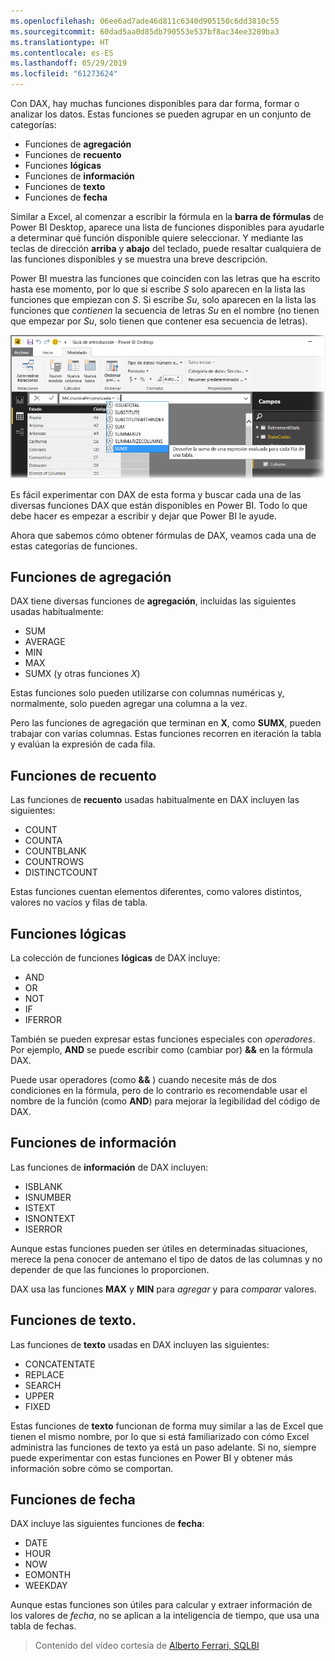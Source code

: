 ```yaml
---
ms.openlocfilehash: 06ee6ad7ade46d811c6340d905150c6dd3810c55
ms.sourcegitcommit: 60dad5aa0d85db790553e537bf8ac34ee3289ba3
ms.translationtype: HT
ms.contentlocale: es-ES
ms.lasthandoff: 05/29/2019
ms.locfileid: "61273624"
---
```

Con DAX, hay muchas funciones disponibles para dar forma, formar o analizar los datos. Estas funciones se pueden agrupar en un conjunto de categorías:

* Funciones de **agregación**
* Funciones de **recuento**
* Funciones **lógicas**
* Funciones de **información**
* Funciones de **texto**
* Funciones de **fecha**

Similar a Excel, al comenzar a escribir la fórmula en la **barra de fórmulas** de Power BI Desktop, aparece una lista de funciones disponibles para ayudarle a determinar qué función disponible quiere seleccionar. Y mediante las teclas de dirección **arriba** y **abajo** del teclado, puede resaltar cualquiera de las funciones disponibles y se muestra una breve descripción.

Power BI muestra las funciones que coinciden con las letras que ha escrito hasta ese momento, por lo que si escribe *S* solo aparecen en la lista las funciones que empiezan con *S*. Si escribe *Su*, solo aparecen en la lista las funciones que *contienen* la secuencia de letras *Su* en el nombre (no tienen que empezar por *Su*, solo tienen que contener esa secuencia de letras).

![](media/7-3-dax-functions/dax-functions_1.png)

Es fácil experimentar con DAX de esta forma y buscar cada una de las diversas funciones DAX que están disponibles en Power BI. Todo lo que debe hacer es empezar a escribir y dejar que Power BI le ayude.

Ahora que sabemos cómo obtener fórmulas de DAX, veamos cada una de estas categorías de funciones.

## <a name="aggregation-functions"></a>Funciones de agregación
DAX tiene diversas funciones de **agregación**, incluidas las siguientes usadas habitualmente:

* SUM
* AVERAGE
* MIN
* MAX
* SUMX (y otras funciones *X*)

Estas funciones solo pueden utilizarse con columnas numéricas y, normalmente, solo pueden agregar una columna a la vez.

Pero las funciones de agregación que terminan en **X**, como **SUMX**, pueden trabajar con varias columnas. Estas funciones recorren en iteración la tabla y evalúan la expresión de cada fila.

## <a name="counting-functions"></a>Funciones de recuento
Las funciones de **recuento** usadas habitualmente en DAX incluyen las siguientes:

* COUNT
* COUNTA
* COUNTBLANK
* COUNTROWS
* DISTINCTCOUNT

Estas funciones cuentan elementos diferentes, como valores distintos, valores no vacíos y filas de tabla.

## <a name="logical-functions"></a>Funciones lógicas
La colección de funciones **lógicas** de DAX incluye:

* AND
* OR
* NOT
* IF
* IFERROR

También se pueden expresar estas funciones especiales con *operadores*. Por ejemplo, **AND** se puede escribir como (cambiar por) **&&** en la fórmula DAX.

Puede usar operadores (como **&&** ) cuando necesite más de dos condiciones en la fórmula, pero de lo contrario es recomendable usar el nombre de la función (como **AND**) para mejorar la legibilidad del código de DAX.

## <a name="information-functions"></a>Funciones de información
Las funciones de **información** de DAX incluyen:

* ISBLANK
* ISNUMBER
* ISTEXT
* ISNONTEXT
* ISERROR

Aunque estas funciones pueden ser útiles en determinadas situaciones, merece la pena conocer de antemano el tipo de datos de las columnas y no depender de que las funciones lo proporcionen.

DAX usa las funciones **MAX** y **MIN** para *agregar* y para *comparar* valores.

## <a name="text-functions"></a>Funciones de texto.
Las funciones de **texto** usadas en DAX incluyen las siguientes:

* CONCATENTATE
* REPLACE
* SEARCH
* UPPER
* FIXED

Estas funciones de **texto** funcionan de forma muy similar a las de Excel que tienen el mismo nombre, por lo que si está familiarizado con cómo Excel administra las funciones de texto ya está un paso adelante. Si no, siempre puede experimentar con estas funciones en Power BI y obtener más información sobre cómo se comportan.

## <a name="date-functions"></a>Funciones de fecha
DAX incluye las siguientes funciones de **fecha**:

* DATE
* HOUR
* NOW
* EOMONTH
* WEEKDAY

Aunque estas funciones son útiles para calcular y extraer información de los valores de *fecha*, no se aplican a la inteligencia de tiempo, que usa una tabla de fechas.

> Contenido del vídeo cortesía de [Alberto Ferrari, SQLBI](http://www.sqlbi.com/learning-dax)
> 
> 

